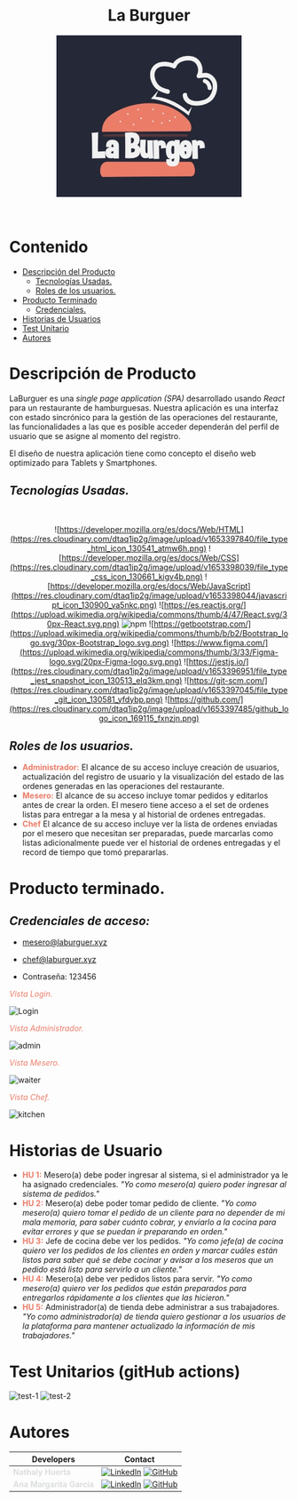 <div align='center'>
  <h1>La Burguer</h1>

  ![Logo](./src/assets/images/laBurgLogo2.jpeg)
</div>
<br>

# Contenido

* [Descripción del Producto](#Descripción-del-Producto)
     * [Tecnologías Usadas.](#Tecnologías-Usadas.)
     * [Roles de los usuarios.](#Roles-de-los-usuarios)
* [Producto Terminado](#Producto-Terminado)
    * [Credenciales.](#Credenciales)
* [Historias de Usuarios](#Historias-de-Usuarios)
* [Test Unitario](#Test-Unitario)
* [Autores](#Autores)

# Descripción de Producto

LaBurguer es una *single page application (SPA)* desarrollado usando *React* para un restaurante de hamburguesas. Nuestra aplicación es una interfaz con estado sincrónico para la gestión de las operaciones del restaurante, las funcionalidades a las que es posible acceder dependerán del perfil de usuario que se asigne al momento del registro.

El diseño de nuestra aplicación tiene como concepto el diseño web optimizado para Tablets y Smartphones. 

## *Tecnologías Usadas.*
<br>
<div align="center">

![https://developer.mozilla.org/es/docs/Web/HTML](https://res.cloudinary.com/dtaq1ip2g/image/upload/v1653397840/file_type_html_icon_130541_atmw6h.png)
![https://developer.mozilla.org/es/docs/Web/CSS](https://res.cloudinary.com/dtaq1ip2g/image/upload/v1653398039/file_type_css_icon_130661_kigv4b.png)
![https://developer.mozilla.org/es/docs/Web/JavaScript](https://res.cloudinary.com/dtaq1ip2g/image/upload/v1653398044/javascript_icon_130900_va5nkc.png)
![https://es.reactjs.org/](https://upload.wikimedia.org/wikipedia/commons/thumb/4/47/React.svg/30px-React.svg.png)
![npm](https://res.cloudinary.com/dtaq1ip2g/image/upload/v1656693016/npm_original_wordmark_logo_icon_146402_1_n7b6ko.png)
![https://getbootstrap.com/](https://upload.wikimedia.org/wikipedia/commons/thumb/b/b2/Bootstrap_logo.svg/30px-Bootstrap_logo.svg.png)
![https://www.figma.com/](https://upload.wikimedia.org/wikipedia/commons/thumb/3/33/Figma-logo.svg/20px-Figma-logo.svg.png)
![https://jestjs.io/](https://res.cloudinary.com/dtaq1ip2g/image/upload/v1653396951/file_type_jest_snapshot_icon_130513_elq3km.png)
![https://git-scm.com/](https://res.cloudinary.com/dtaq1ip2g/image/upload/v1653397045/file_type_git_icon_130581_yfdybp.png)
![https://github.com/](https://res.cloudinary.com/dtaq1ip2g/image/upload/v1653397485/github_logo_icon_169115_fxnzjn.png)

</div>

## *Roles de los usuarios.*

* <span style="color:#eb7c68;">**Administrador:**</span> El alcance de su acceso incluye creación de usuarios, actualización del registro de usuario y la visualización del estado de las ordenes generadas en las operaciones del restaurante.
* <span style="color:#eb7c68;">**Mesero:**</span> El alcance de su acceso incluye tomar pedidos y editarlos antes de crear la orden. El mesero tiene acceso a el set de ordenes listas para entregar a la mesa y al historial de ordenes entregadas. 
* <span style="color:#eb7c68;">**Chef**</span> El alcance de su acceso incluye ver la lista de ordenes enviadas por el mesero que necesitan ser preparadas, puede marcarlas como listas adicionalmente puede ver el historial de ordenes entregadas y el record de tiempo que tomó prepararlas.


# Producto terminado.

## *Credenciales de acceso:*
* mesero@laburguer.xyz
* chef@laburguer.xyz

* Contraseña: 123456 

<span style="color:#eb7c68;">*Vista Login.*</span>

![Login](https://res.cloudinary.com/dtaq1ip2g/image/upload/v1656694797/loginLaBurguer_el84fg.png)

<span style="color:#eb7c68;">*Vista Administrador.*</span>

![admin](https://res.cloudinary.com/dtaq1ip2g/image/upload/v1656694867/adminLaBurguer_esvvyn.png)

<span style="color:#eb7c68;">*Vista Mesero.*</span>

![waiter](https://res.cloudinary.com/dtaq1ip2g/image/upload/v1656695001/waiterLaBurguer_z8gmgv.png)

<span style="color:#eb7c68;">*Vista Chef.*</span>

![kitchen](https://res.cloudinary.com/dtaq1ip2g/image/upload/v1656702557/kitchenLaBurguer_o0akhh.png)


# Historias de Usuario

- <span style="color:#eb7c68;">**HU 1:**</span> Mesero(a) debe poder ingresar al sistema, si el administrador ya le ha asignado credenciales. *"Yo como mesero(a) quiero poder ingresar al sistema de pedidos."*
- <span style="color:#eb7c68;">**HU 2:**</span> Mesero(a) debe poder tomar pedido de cliente. *"Yo como mesero(a) quiero tomar el pedido de un cliente para no depender de mi mala memoria, para saber cuánto cobrar, y enviarlo a la cocina para evitar errores y que se puedan ir preparando en orden."*
- <span style="color:#eb7c68;">**HU 3:**</span> Jefe de cocina debe ver los pedidos. *"Yo como jefe(a) de cocina quiero ver los pedidos de los clientes en orden y marcar cuáles están listos para saber qué se debe cocinar y avisar a los meseros que un pedido está listo para servirlo a un cliente."*
- <span style="color:#eb7c68;">**HU 4:**</span> Mesero(a) debe ver pedidos listos para servir. *"Yo como mesero(a) quiero ver los pedidos que están preparados para entregarlos rápidamente a los clientes que las hicieron."*
- <span style="color:#eb7c68;">**HU 5:**</span> Administrador(a) de tienda debe administrar a sus trabajadores.
*"Yo como administrador(a) de tienda quiero gestionar a los usuarios de la plataforma para mantener actualizado la información de mis trabajadores."*
# Test Unitarios (gitHub actions)

![test-1](https://res.cloudinary.com/dtaq1ip2g/image/upload/v1656706670/test_parte1_fnv0yx.png)
![test-2](https://res.cloudinary.com/dtaq1ip2g/image/upload/v1656706670/test_parte2_lqf9u8.png)

# Autores
 Developers | Contact |
| ------------- | ------------- |
| <span style="color:#dbdddf;">**Nathaly Huerta**</span> | [![LinkedIn](https://img.shields.io/badge/linkedin-%230077B5.svg?style=for-the-badge&logo=linkedin&logoColor=white)](https://www.linkedin.com/in/nathalyhuertabermúdez/) [![GitHub](https://img.shields.io/badge/github-%23121011.svg?style=for-the-badge&logo=github&logoColor=white)](https://github.com/nathaly-creat) |
| <span style="color:#dbdddf;">**Ana Margarita García**</span>| [![LinkedIn](https://img.shields.io/badge/linkedin-%230077B5.svg?style=for-the-badge&logo=linkedin&logoColor=white)](https://www.linkedin.com/in/ana-margarita-garcia/) [![GitHub](https://img.shields.io/badge/github-%23121011.svg?style=for-the-badge&logo=github&logoColor=white)](https://github.com/anagarcia791) |